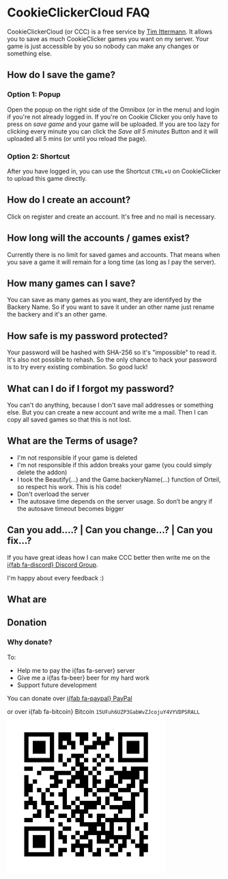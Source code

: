 # CookieClickerCloud FAQ
CookieClickerCloud (or CCC) is a free service by [Tim Ittermann](https://timia2109.com). It allows you to save as much CookieClicker games you want on my server. Your game is just accessible by you so nobody can make any changes or something else.

## How do I save the game?
### Option 1: Popup
Open the popup on the right side of the Omnibox (or in the menu) and login if you're not already logged in. If you're on Cookie Clicker you only have to press on _save game_ and your game will be uploaded. If you are too lazy for clicking every minute you can click the _Save all 5 minutes_ Button and it will uploaded all 5 mins (or until you reload the page).
### Option 2: Shortcut
After you have logged in, you can use the Shortcut `CTRL`+`U` on CookieClicker to upload this game directly.

## How do I create an account?
Click on register and create an account. It's free and no mail is necessary.

## How long will the accounts / games exist?
Currently there is no limit for saved games and accounts. That means when you save a game it will remain for a long time (as long as I pay the server). 

## How many games can I save?
You can save as many games as you want, they are identifyed by the Backery Name. So if you want to save it under an other name just rename the backery and it's an other game.

## How safe is my password protected?
Your password will be hashed with SHA-256 so it's "impossible" to read it. It's also not possible to rehash. So the only chance to hack your password is to try every existing combination. So good luck!

## What can I do if I forgot my password?
You can't do anything, because I don't save mail addresses or something else. But you can create a new account and write me a mail. Then I can copy all saved games so that this is not lost.

## What are the Terms of usage?
 - I'm not responsible if your game is deleted
 - I'm not responsible if this addon breaks your game (you could simply delete the addon)
 - I took the Beautify(…) and the Game.backeryName(…) function of Orteil, so respect his work. This is his code!
 - Don't overload the server
 - The autosave time depends on the server usage. So don’t be angry if the autosave timeout becomes bigger

## Can you add....? | Can you change...? | Can you fix...?
If you have great ideas how I can make CCC better then write me on the [i{fab fa-discord} Discord Group](https://discord.gg/Ww6b3d5).

I'm happy about every feedback :)

## What are 

## Donation
### Why donate?

To:
 - Help me to pay the i{fas fa-server} server
 - Give me a i{fas fa-beer} beer for my hard work
 - Support future development

You can donate over [i{fab fa-paypal} PayPal](https://paypal.me/timia2109)

or over i{fab fa-bitcoin} Bitcoin ```15UFuh6UZP3GabWvZJcojuY4VYVDPSRALL```
![BitCoin QR](btc_qr.jpg)
